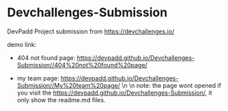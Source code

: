 # Devchallenges-Submission
DevPadd Project submission from https://devchallenges.io/

demo link:

- 404 not found page:
https://devpadd.github.io/Devchallenges-Submission//404%20not%20found%20page/

- my team page:
https://devpadd.github.io/Devchallenges-Submission//My%20team%20page/
\n
\n
note: the page wont opened if you visit the https://devpadd.github.io/Devchallenges-Submission/,
it only show the readme.md files.
